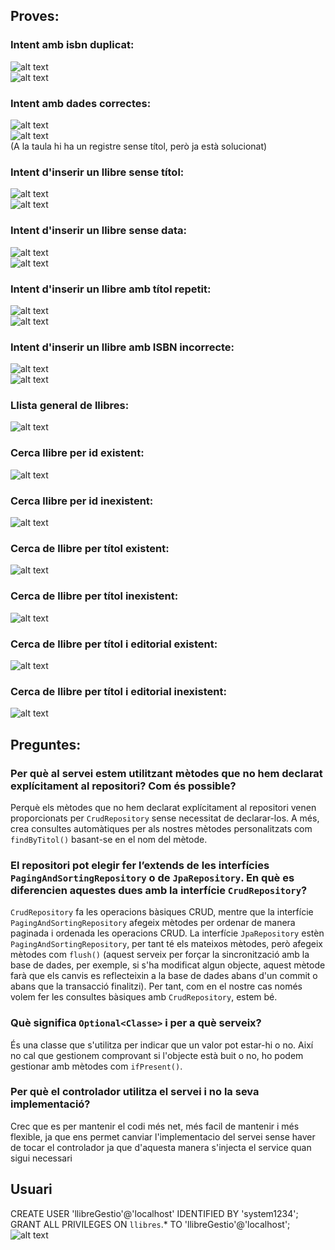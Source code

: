 ## Proves:

### Intent amb isbn duplicat:
![alt text](image.png)  
![alt text](image-11.png)

### Intent amb dades correctes:
![alt text](image-2.png)  
![alt text](image-3.png)  
(A la taula hi ha un registre sense títol, però ja està solucionat)

### Intent d'inserir un llibre sense títol:
![alt text](image-5.png)  
![alt text](image-4.png)

### Intent d'inserir un llibre sense data:
![alt text](image-7.png)  
![alt text](image-8.png)

### Intent d'inserir un llibre amb títol repetit:
![alt text](image-9.png)  
![alt text](image-11.png)

### Intent d'inserir un llibre amb ISBN incorrecte:
![alt text](image-1.png)  
![alt text](image-10.png)

### Llista general de llibres:
![alt text](image-6.png)

### Cerca llibre per id existent:
![alt text](image-12.png)

### Cerca llibre per id inexistent:
![alt text](image-13.png)

### Cerca de llibre per títol existent:
![alt text](image-14.png)

### Cerca de llibre per títol inexistent:
![alt text](image-15.png)

### Cerca de llibre per títol i editorial existent:
![alt text](image-17.png)

### Cerca de llibre per títol i editorial inexistent:
![alt text](image-16.png)

## Preguntes:

### Per què al servei estem utilitzant mètodes que no hem declarat explícitament al repositori? Com és possible?
Perquè els mètodes que no hem declarat explícitament al repositori venen proporcionats per `CrudRepository` sense necessitat de declarar-los. A més, crea consultes automàtiques per als nostres mètodes personalitzats com `findByTitol()` basant-se en el nom del mètode.

### El repositori pot elegir fer l’extends de les interfícies `PagingAndSortingRepository` o de `JpaRepository`. En què es diferencien aquestes dues amb la interfície `CrudRepository`?
`CrudRepository` fa les operacions bàsiques CRUD, mentre que la interfície `PagingAndSortingRepository` afegeix mètodes per ordenar de manera paginada i ordenada les operacions CRUD. La interfície `JpaRepository` estèn `PagingAndSortingRepository`, per tant té els mateixos mètodes, però afegeix mètodes com `flush()` (aquest serveix per forçar la sincronització amb la base de dades, per exemple, si s'ha modificat algun objecte, aquest mètode farà que els canvis es reflecteixin a la base de dades abans d'un commit o abans que la transacció finalitzi). Per tant, com en el nostre cas només volem fer les consultes bàsiques amb `CrudRepository`, estem bé.

### Què significa `Optional<Classe>` i per a què serveix?
És una classe que s'utilitza per indicar que un valor pot estar-hi o no. Així no cal que gestionem comprovant si l'objecte està buit o no, ho podem gestionar amb mètodes com `ifPresent()`.

### Per què el controlador utilitza el servei i no la seva implementació?
Crec que es per mantenir el codi més net, més facil de mantenir i més flexible, ja que ens permet canviar l'implementacio del servei sense haver de tocar el controlador ja que d'aquesta manera s'injecta el service quan sigui necessari

## Usuari
CREATE USER 'llibreGestio'@'localhost' IDENTIFIED BY 'system1234';
GRANT ALL PRIVILEGES ON `llibres`.* TO 'llibreGestio'@'localhost';
![alt text](image-18.png)